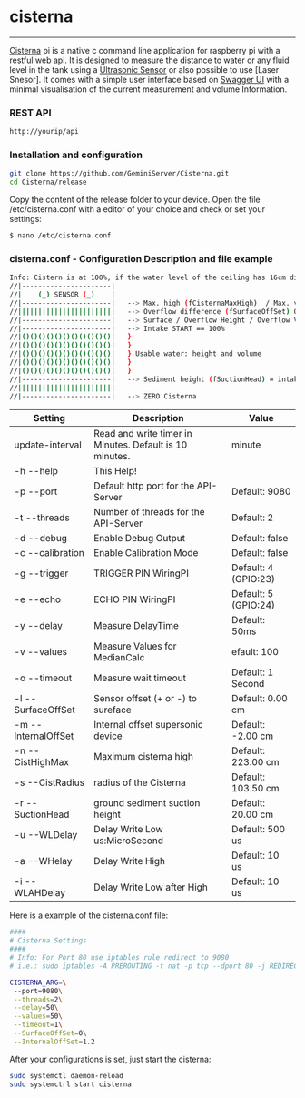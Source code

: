 

# cisterna
***
[Cisterna] pi is a native c command line application for raspberry pi with a restful web api. It is designed to measure the distance to water or any fluid level in the tank using a [Ultrasonic Sensor] or also possible to use [Laser Snesor]. It comes with a simple user interface based on [Swagger UI]  with a minimal visualisation of the current measurement and volume Information.


### REST API
```sh
http://yourip/api
```

### Installation and configuration
```sh
git clone https://github.com/GeminiServer/Cisterna.git
cd Cisterna/release
```
Copy the content of the release folder to your device. Open the file /etc/cisterna.conf with a editor of your choice and check or set your settings:
```sh
$ nano /etc/cisterna.conf
```
### cisterna.conf - Configuration Description and file example
```sh
Info: Cistern is at 100%, if the water level of the ceiling has 16cm distance. The height of the cisterne is 223.00cm. Diameter of the cistern is: 207.00cm
//|----------------------|
//|    (_) SENSOR (_)    |
//|----------------------|   --> Max. high (fCisternaMaxHigh)  / Max. volume (fCisternaMaxVolume)
//||||||||||||||||||||||||   --> Overflow difference (fSurfaceOffSet) Offset overflow!
//|----------------------|   --> Surface / Overflow Height / Overflow Volume 
//|----------------------|   --> Intake START == 100%
//|()()()()()()()()()()()|   }
//|()()()()()()()()()()()|   }
//|()()()()()()()()()()()|   } Usable water: height and volume
//|()()()()()()()()()()()|   }
//|()()()()()()()()()()()|   }
//|----------------------|   --> Sediment height (fSuctionHead) = intake END!
//||||||||||||||||||||||||
//|----------------------|   --> ZERO Cisterna
```

| Setting | Description | Value|
| ------ | ----------- |---|
|update-interval    | Read and write timer in Minutes. Default is 10 minutes.       | minute     |
  -h --help             |This Help!
  -p --port             |Default http port for the API-Server |Default: 9080        
  -t --threads          |Number of threads for the API-Server |Default: 2           
  -d --debug            |Enable Debug Output                  |Default: false       
  -c --calibration      |Enable Calibration Mode              |Default: false       
  -g --trigger          |TRIGGER PIN WiringPI                 |Default: 4 (GPIO:23) 
  -e --echo             |ECHO PIN WiringPI                    |Default: 5 (GPIO:24) 
  -y --delay            |Measure DelayTime                    |Default: 50ms        
  -v --values           |Measure Values for MedianCalc        |efault: 100         
  -o --timeout          |Measure wait timeout                 |Default: 1 Second    
  -l --SurfaceOffSet    |Sensor offset (+ or -) to sureface   |Default: 0.00 cm     
  -m --InternalOffSet   |Internal offset supersonic device    |Default: -2.00 cm    
  -n --CistHighMax      |Maximum cisterna high                |Default: 223.00 cm   
  -s --CistRadius       |radius of the Cisterna               |Default: 103.50 cm   
  -r --SuctionHead      |ground sediment suction height       |Default: 20.00 cm    
  -u --WLDelay          |Delay Write Low   us:MicroSecond     |Default: 500 us      
  -a --WHelay           |Delay Write High                     |Default: 10 us       
  -i --WLAHDelay        |Delay Write Low after High           |Default: 10 us       
Here is a example of the cisterna.conf file: 
```sh
####
# Cisterna Settings
####
# Info: For Port 80 use iptables rule redirect to 9080
# i.e.: sudo iptables -A PREROUTING -t nat -p tcp --dport 80 -j REDIRECT --to-ports 9080

CISTERNA_ARG=\
 --port=9080\
 --threads=2\
 --delay=50\
 --values=50\
 --timeout=1\
 --SurfaceOffSet=0\
 --InternalOffSet=1.2
```

After your configurations is set, just start the cisterna:
```sh
sudo systemctl daemon-reload
sudo systemctrl start cisterna
```

[Swagger UI]: <https://swagger.io/tools/swagger-ui/>
[Laser Sensor]: <https://de.wikipedia.org/wiki/Elektrooptische_Entfernungsmessung>
[Ultrasonic Sensor]: <https://de.wikipedia.org/wiki/Ultraschall>
[cisterna]: <https://en.wikipedia.org/wiki/Cistern>
